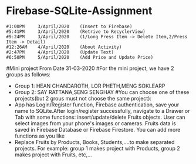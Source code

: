 # Firebase-SQLite-Assignment
	#1:00PM		3/April/2020	(Insert to Firebase)
	#5:41PM		3/April/2020	(Retrive to RecyclerView)
	#9:24PM		3/April/2020	(1/Long Press Item -> Delete Item,2/Press Item -> Detail)
	#12:26AM	4/April/2020	(About Activity)
	#2:47PM 	4/April/2020	(Update Text)
	#6:50PM 	5/April/2020	(Add Price and Update Price)
	
#Mini project From Date 31-03-2020
#For the mini project, we have 2 groups as follows:
- Group 1: HEAN CHANDAROTH, LOR PHETH,MENG SOKLEARP
- Group 2: SAY RATTANA,SENG SENGHAY
#You can choose one of these projects(but 2 grous must not choose the same project):
- App has Login/Register function, Firebase authentication, save your name to SQLite.After login/register successfully, navigate to a Drawer or Tab with some functions: insert/update/delete Fruits objects.
User can select images from your phone's images or cameras. Fruits data is saved in Firebase Database or Firebase Firestore. You can add more functions as you like
- Replace Fruits by Products, Books, Students,....to make separated projects. For example: group 1 makes project with Products, group 2 makes project with Fruits, etc,...
	
